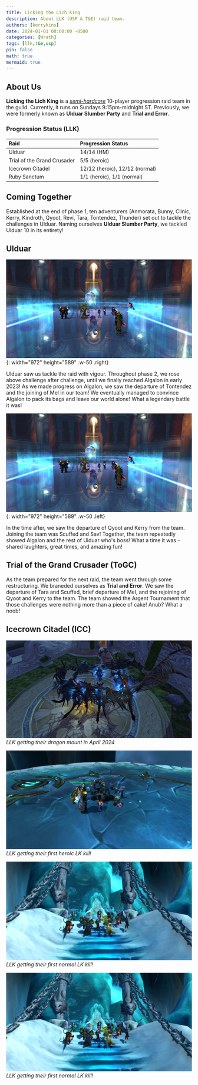 ```yaml
---
title: Licking the Lich King
description: About LLK (USP & T&E) raid team.
authors: [kerrykins]
date: 2024-01-01 00:00:00 -0500
categories: [Wrath]
tags: [llk,t&e,usp]
pin: false
math: true
mermaid: true
---
```


## About Us
**Licking the Lich King** is a *[semi-hardcore](https://enclavewow.github.io/posts/raidtype/#semi-hardcore)* 10-player progression raid team in the guild. Currently, it runs on Sundays 9:15pm-midnight ST. Previously, we were formerly known as **Ulduar Slumber Party** and **Trial and Error**. 

### Progression Status (LLK)

| Raid               | Progression Status         |
| :--------------------------- | :--------------- |
| Ulduar    | 14/14 (HM) |
| Trial of the Grand Crusader    | 5/5 (heroic)  |
| Icecrown Citadel     | 12/12 (heroic), 12/12 (normal)   |
| Ruby Sanctum      | 1/1 (heroic), 1/1 (normal)   |

## Coming Together
Established at the end of phase 1, ten adventurers (Anmorata, Bunny, Clinic, Kerry, Kindroth, Qyoot, Revi, Tara, Tontendez, Thunder) set out to tackle the challenges in Ulduar. Naming ourselves **Ulduar Slumber Party**, we tackled Ulduar 10 in its entirety! 

## Ulduar
![USPalgalon2](/images/USPalgalon2.jpg){: width="972" height="589" .w-50 .right}

Ulduar saw us tackle the raid with vigour. Throughout phase 2, we rose above challenge after challenge, until we finally reached Algalon in early 2023! As we made progress on Algalon, we saw the departure of Tontendez and the joining of Mel in our team! We eventually managed to convince Algalon to pack its bags and leave our world alone! What a legendary battle it was!

![USPalgalon1](/images/USPalgalon2.jpg){: width="972" height="589" .w-50 .left}

In the time after, we saw the departure of Qyoot and Kerry from the team. Joining the team was Scuffed and Sav! Together, the team repeatedly showed Algalon and the rest of Ulduar who's boss! What a time it was - shared laughters, great times, and amazing fun!

## Trial of the Grand Crusader (ToGC)
As the team prepared for the next raid, the team went through some restructuring. We braneded ourselves as **Trial and Error**. We saw the departure of Tara and Scuffed, brief departure of Mel, and the rejoining of Qyoot and Kerry to the team. The team showed the Argent Tournament that those challenges were nothing more than a piece of cake! Anub? What a noob!


## Icecrown Citadel (ICC)


![LLKdragon](/images/LLKdragon.jpg)
_LLK getting their dragon mount in April 2024_

![LLKheroicarthas](/images/LLKbigarthas.jpg)
_LLK getting their first heroic LK kill!_

![LLKnormalarthas](/images/LLKsmallarthas.jpg)
_LLK getting their first normal LK kill!_

![LLKnormalarthas](/images/LLKsmallarthas.jpg)
_LLK getting their first normal LK kill!_








